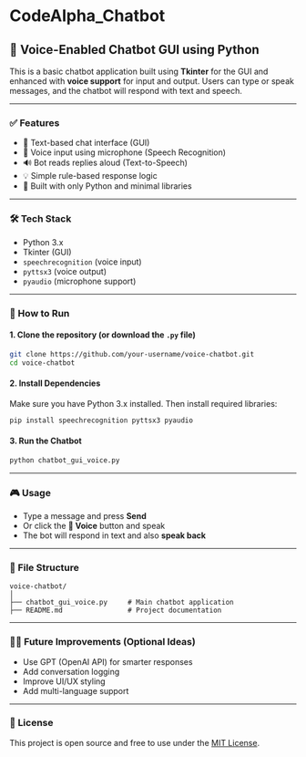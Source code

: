 # CodeAlpha_Chatbot


## 🧠 Voice-Enabled Chatbot GUI using Python

This is a basic chatbot application built using **Tkinter** for the GUI and enhanced with **voice support** for input and output. Users can type or speak messages, and the chatbot will respond with text and speech.

---

### ✅ Features

* 💬 Text-based chat interface (GUI)
* 🎤 Voice input using microphone (Speech Recognition)
* 🔊 Bot reads replies aloud (Text-to-Speech)
* 💡 Simple rule-based response logic
* 🧱 Built with only Python and minimal libraries

---

### 🛠️ Tech Stack

* Python 3.x
* Tkinter (GUI)
* `speechrecognition` (voice input)
* `pyttsx3` (voice output)
* `pyaudio` (microphone support)

---

### 🚀 How to Run

#### 1. Clone the repository (or download the `.py` file)

```bash
git clone https://github.com/your-username/voice-chatbot.git
cd voice-chatbot
```

#### 2. Install Dependencies

Make sure you have Python 3.x installed. Then install required libraries:

```bash
pip install speechrecognition pyttsx3 pyaudio
```

#### 3. Run the Chatbot

```bash
python chatbot_gui_voice.py
```

---

### 🎮 Usage

* Type a message and press **Send**
* Or click the **🎤 Voice** button and speak
* The bot will respond in text and also **speak back**

---

### 📂 File Structure

```
voice-chatbot/
│
├── chatbot_gui_voice.py     # Main chatbot application
├── README.md                # Project documentation
```

---

### 🙋‍♂️ Future Improvements (Optional Ideas)

* Use GPT (OpenAI API) for smarter responses
* Add conversation logging
* Improve UI/UX styling
* Add multi-language support

---

### 📜 License

This project is open source and free to use under the [MIT License](LICENSE).


